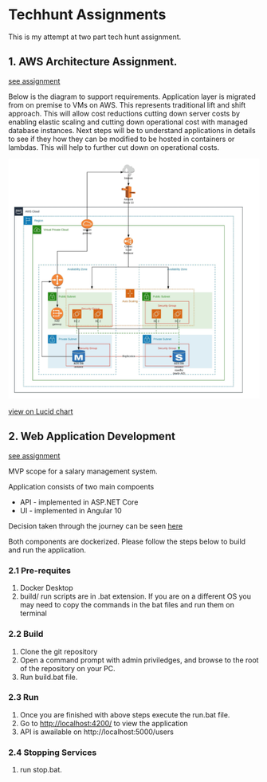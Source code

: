 # Techhunt Assignments

This is my attempt at two part tech hunt assignment.

## 1. AWS Architecture Assignment.

[see assignment](docs/Symbiosis_Challenge.pdf)

Below is the diagram to support requirements. Application layer is migrated from on premise to VMs on AWS. 
This represents traditional lift and shift approach. This will allow cost reductions cutting down server costs by enabling elastic scaling and cutting down operational cost with managed database instances. 
Next steps will be to understand applications in details to see if they how they can be modified to be hosted in containers or lambdas. This will help to further cut down on operational costs.

![click below lucid link for diagram](docs/aws-assignment.jpeg "Logo Title Text 1")

[view on Lucid chart](https://app.lucidchart.com/documents/view/11801563-f060-4f66-afed-7e3db07bf1cc)

    
## 2. Web Application Development 

[see assignment](docs/TechHunt_TakeHome_Assessment.pdf) 

MVP scope for a salary management system.

Application consists of two main compoents
 * API - implemented in ASP.NET Core
 * UI -  implemented in Angular 10

Decision taken through the journey can be seen [here](docs/decision-log.md)

Both components are dockerized. Please follow the steps below to build and run the application.

### 2.1 Pre-requites 
1. Docker Desktop
2. build/ run scripts are in .bat extension. If you are on a different OS you may need to copy the commands in the bat files and run them on terminal 

### 2.2 Build 
1. Clone the git repository
2. Open a command prompt with admin priviledges, and browse to the root of the repository on your PC.
3. Run build.bat file.

### 2.3 Run
1. Once you are finished with above steps execute the run.bat file.
2. Go to [http://localhost:4200/](http://localhost:4200/) to view the application
3. API is awailable on http://localhost:5000/users

### 2.4 Stopping Services
1. run stop.bat.